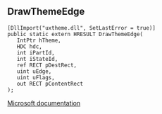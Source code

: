 ## DrawThemeEdge

```
[DllImport("uxtheme.dll", SetLastError = true)]
public static extern HRESULT DrawThemeEdge(
   IntPtr hTheme,
   HDC hdc,
   int iPartId,
   int iStateId,
   ref RECT pDestRect,
   uint uEdge,
   uint uFlags,
   out RECT pContentRect
);
```

[Microsoft documentation](https://docs.microsoft.com/en-us/windows/win32/api/uxtheme/nf-uxtheme-drawthemeedge)
